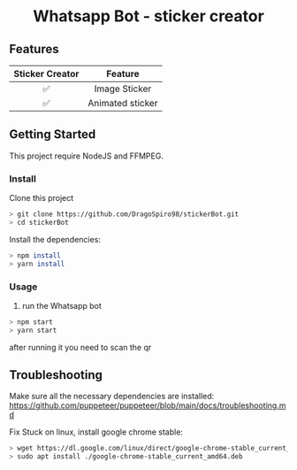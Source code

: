 <div align="center">

# Whatsapp Bot - sticker creator

</div>

## Features

| Sticker Creator |     Feature      |
| :-------------: | :--------------: |
|       ✅        |  Image Sticker   |
|       ✅        | Animated sticker |

## Getting Started

This project require NodeJS and FFMPEG.

### Install

Clone this project

```bash
> git clone https://github.com/DragoSpiro98/stickerBot.git
> cd stickerBot
```

Install the dependencies:

```bash
> npm install
> yarn install
```

### Usage

1. run the Whatsapp bot

```bash
> npm start
> yarn start
```

after running it you need to scan the qr

## Troubleshooting

Make sure all the necessary dependencies are installed: https://github.com/puppeteer/puppeteer/blob/main/docs/troubleshooting.md

Fix Stuck on linux, install google chrome stable:

```bash
> wget https://dl.google.com/linux/direct/google-chrome-stable_current_amd64.deb
> sudo apt install ./google-chrome-stable_current_amd64.deb
```
